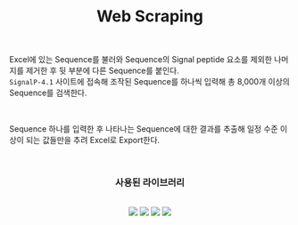 <div align=center>
  <h1>Web Scraping</h1>
</div>

<br>

Excel에 있는 Sequence를 불러와 Sequence의 Signal peptide 요소를 제외한 나머지를 제거한 후 뒷 부분에 다른 Sequence를 붙인다.<br>
`SignalP-4.1` 사이트에 접속해 조작된 Sequence를 하나씩 입력해 총 8,000개 이상의 Sequence를 검색한다.

<br>

Sequence 하나를 입력한 후 나타나는 Sequence에 대한 결과를 추출해 일정 수준 이상이 되는 값들만을 추려 Excel로 Export한다.

<br>

<div align=center>
  <h3>사용된 라이브러리</h3><br>
  <img src="https://img.shields.io/badge/biopython-F78282?style=flat-square&logo=&logoColor=white"/>
  <img src="https://img.shields.io/badge/beautifulsoup-94F782?style=flat-square&logo=&logoColor=white"/>
  <img src="https://img.shields.io/badge/selenium-82D5F7?style=flat-square&logo=&logoColor=white"/>
  <img src="https://img.shields.io/badge/pandas-C582F7?style=flat-square&logo=&logoColor=white"/>
</div>
